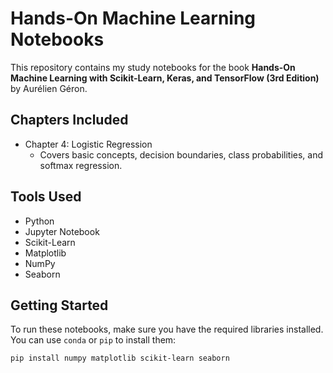 # Hands-On Machine Learning Notebooks

This repository contains my study notebooks for the book **Hands-On Machine Learning with Scikit-Learn, Keras, and TensorFlow (3rd Edition)** by Aurélien Géron.

##  Chapters Included

- Chapter 4: Logistic Regression
  - Covers basic concepts, decision boundaries, class probabilities, and softmax regression.

##  Tools Used

- Python
- Jupyter Notebook
- Scikit-Learn
- Matplotlib
- NumPy
- Seaborn

##  Getting Started

To run these notebooks, make sure you have the required libraries installed. You can use `conda` or `pip` to install them:

```bash
pip install numpy matplotlib scikit-learn seaborn

